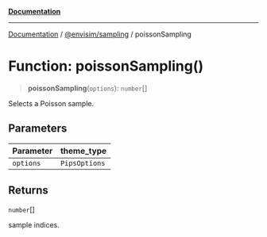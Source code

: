 [**Documentation**](../../../README.md)

---

[Documentation](../../../README.md) / [@envisim/sampling](../README.md) / poissonSampling

# Function: poissonSampling()

> **poissonSampling**(`options`): `number`[]

Selects a Poisson sample.

## Parameters

| Parameter | theme_type    |
| --------- | ------------- |
| `options` | `PipsOptions` |

## Returns

`number`[]

sample indices.
